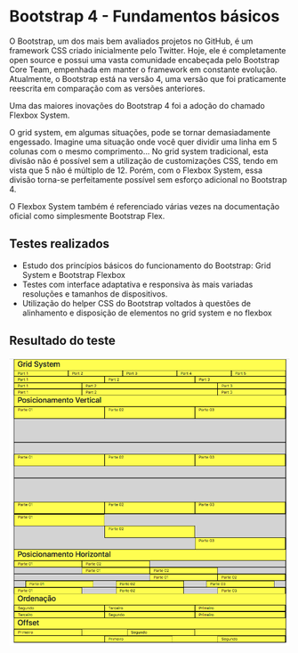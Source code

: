 # Bootstrap 4 - Fundamentos básicos

O Bootstrap, um dos mais bem avaliados projetos no GitHub, é um framework CSS criado inicialmente pelo Twitter. Hoje, ele é completamente open source e possui uma vasta comunidade encabeçada pelo Bootstrap Core Team, empenhada em manter o framework em constante evolução. Atualmente, o Bootstrap está na versão 4, uma versão que foi praticamente reescrita em comparação com as versões anteriores.

Uma das maiores inovações do Bootstrap 4 foi a adoção do chamado Flexbox System.

O grid system, em algumas situações, pode se tornar demasiadamente engessado. Imagine uma situação onde você quer dividir uma linha em 5 colunas com o mesmo comprimento... No grid system tradicional, esta divisão não é possível sem a utilização de customizações CSS, tendo em vista que 5 não é múltiplo de 12. Porém, com o Flexbox System, essa divisão torna-se perfeitamente possível sem esforço adicional no Bootstrap 4.

O Flexbox System também é referenciado várias vezes na documentação oficial como simplesmente Bootstrap Flex.

## Testes realizados

* Estudo dos  princípios básicos do funcionamento do Bootstrap: Grid System e Bootstrap Flexbox
* Testes com interface adaptativa e responsiva às mais variadas resoluções e tamanhos de dispositivos.
* Utilização do helper CSS do Bootstrap voltados à questões de alinhamento e disposição de elementos no grid system e no flexbox

## Resultado do teste

![](print.png)